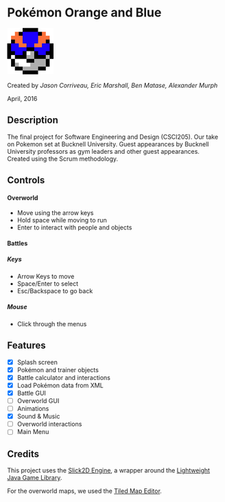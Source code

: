 

# Pokémon Orange and Blue

<!-- Image will show if viewed with a markdown viewer -->
![Great Ball](./res/Images/GreatBall.png)

Created by _Jason Corriveau, Eric Marshall, Ben Matase, Alexander Murph_

April, 2016

## Description

The final project for Software Engineering and Design (CSCI205).  Our take on Pokemon set at Bucknell University.  Guest appearances by Bucknell University professors as gym leaders and other guest appearances.  Created using the Scrum methodology.

## Controls

#### Overworld

- Move using the arrow keys
- Hold space while moving to run
- Enter to interact with people and objects

#### Battles

##### Keys
- Arrow Keys to move
- Space/Enter to select
- Esc/Backspace to go back

##### Mouse
- Click through the menus

## Features
- [x] Splash screen
- [x] Pokémon and trainer objects
- [x] Battle calculator and interactions
- [x] Load Pokémon data from XML
- [x] Battle GUI
- [ ] Overworld GUI
- [ ] Animations
- [x] Sound & Music
- [ ] Overworld interactions
- [ ] Main Menu

## Credits

This project uses the [Slick2D Engine](http://slick.ninjacave.com/ "Slick2D Website"), a wrapper around the [Lightweight Java Game Library](https://www.lwjgl.org/ "LWJGL Website").

For the overworld maps, we used the [Tiled Map Editor](http://www.mapeditor.org/ "Tiled Editor Website").
